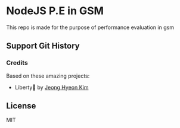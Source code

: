 # NodeJS P.E in GSM

This repo is made for the purpose of performance evaluation in gsm

## Support Git History

### Credits

Based on these amazing projects:

- Liberty🌠 by [Jeong Hyeon Kim](https://github.com/des5141)

## License

MIT